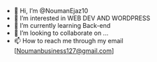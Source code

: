 - 👋 Hi, I’m @NoumanEjaz10
- 👀 I’m interested in WEB DEV AND WORDPRESS
- 🌱 I’m currently learning Back-end
- 💞️ I’m looking to collaborate on ...
- 📫 How to reach me through my email [Noumanbusiness127@gmail.com]

<!---
NoumanEjaz10/NoumanEjaz10 is a ✨ special ✨ repository because its `README.md` (this file) appears on your GitHub profile.
You can click the Preview link to take a look at your changes.
--->
